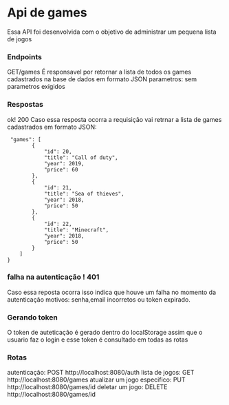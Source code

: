 # Api de games 
Essa API foi desenvolvida com o objetivo de administrar um pequena lista de jogos
### Endpoints
GET/games
É responsavel por retornar a lista de todos os games cadastrados na base de dados em formato JSON 
parametros: sem parametros exigidos
### Respostas 
ok! 200 
Caso essa resposta ocorra a requisição vai retrnar a lista de games cadastrados em formato JSON:
```
 "games": [
        {
            "id": 20,
            "title": "Call of duty",
            "year": 2019,
            "price": 60
        },
        {
            "id": 21,
            "title": "Sea of thieves",
            "year": 2018,
            "price": 50
        },
        {
            "id": 22,
            "title": "Minecraft",
            "year": 2018,
            "price": 50
        }
    ]
}
```
### falha na autenticação ! 401 
Caso essa reposta ocorra isso indica que houve um falha no momento da autenticação motivos: senha,email incorretos ou token expirado.
### Gerando token
O token de auteticação é gerado dentro do localStorage assim que o usuario faz o login e esse token é consultado em todas as rotas
### Rotas 
autenticação:   POST http://localhost:8080/auth 
lista de jogos: GET  http://localhost:8080/games
atualizar um jogo especifico: PUT http://localhost:8080/games/id 
deletar um jogo: DELETE http://localhost:8080/games/id 
